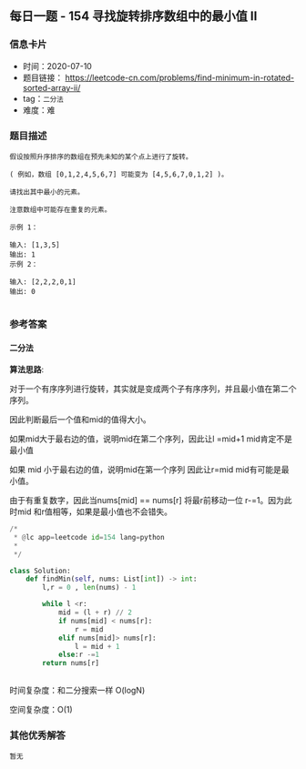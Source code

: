 ## 每日一题 - 154  寻找旋转排序数组中的最小值 II

### 信息卡片

- 时间：2020-07-10
- 题目链接： https://leetcode-cn.com/problems/find-minimum-in-rotated-sorted-array-ii/
- tag：`二分法`
- 难度：难

### 题目描述

```
假设按照升序排序的数组在预先未知的某个点上进行了旋转。

( 例如，数组 [0,1,2,4,5,6,7] 可能变为 [4,5,6,7,0,1,2] )。

请找出其中最小的元素。

注意数组中可能存在重复的元素。

示例 1：

输入: [1,3,5]
输出: 1
示例 2：

输入: [2,2,2,0,1]
输出: 0
 
```

### 参考答案

#### 二分法 


**算法思路**:

对于一个有序序列进行旋转，其实就是变成两个子有序序列，并且最小值在第二个序列。

因此判断最后一个值和mid的值得大小。

如果mid大于最右边的值，说明mid在第二个序列，因此让l =mid+1  mid肯定不是最小值

如果 mid 小于最右边的值，说明mid在第一个序列  因此让r=mid  mid有可能是最小值。

由于有重复数字，因此当nums[mid] == nums[r]  将最r前移动一位 r-=1。因为此时mid 和r值相等，如果是最小值也不会错失。
 


```python
/*
 * @lc app=leetcode id=154 lang=python
 *
 */

class Solution:
    def findMin(self, nums: List[int]) -> int:
        l,r = 0 , len(nums) - 1

        while l <r:
            mid = (l + r) // 2
            if nums[mid] < nums[r]:
                r = mid
            elif nums[mid]> nums[r]:
                l = mid + 1
            else:r -=1
        return nums[r]  
		
```
 
时间复杂度：和二分搜索一样  O(logN)

空间复杂度：O(1) 

### 其他优秀解答

```
暂无
```



